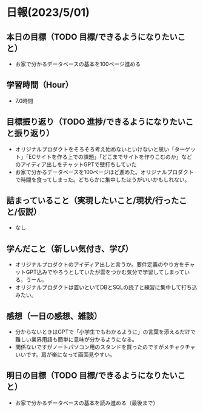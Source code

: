 # 日報(2023/5/01)

## 本日の目標（TODO 目標/できるようになりたいこと）

- お家で分かるデータベースの基本を100ページ進める

## 学習時間（Hour）
- 7.0時間

## 目標振り返り（TODO 進捗/できるようになりたいこと振り返り）

- オリジナルプロダクトをそろそろ考え始めないといけないと思い「ターゲット」「ECサイトを作る上での課題」「どこまでサイトを作りこむのか」などのアイディア出しをチャットGPTで壁打ちしていた
- お家で分かるデータベースを100ページほど進めた。オリジナルプロダクトで時間を食ってしまった。どちらかに集中したほうがいいかもしれない。

## 詰まっていること（実現したいこと/現状/行ったこと/仮説）

- なし


## 学んだこと（新しい気付き、学び）

- オリジナルプロダクトのアイディア出しと言うか。要件定義のやり方をチャットGPT込みでやろうとしていたが雲をつかむ気分で学習してしまっている。うーん。
- オリジナルプロダクトは置いといてDBとSQLの読了と練習に集中して打ち込みたい。

## 感想（一日の感想、雑談）

- 分からないときはGPTで「小学生でもわかるように」の言葉を添えるだけで難しい業界用語も簡単に意味が分かるようになる。
- 関係ないですがノートパソコン用のスタンドを買ったのですがメチャクチャいいです。肩が楽になって画面見やすい。

## 明日の目標（TODO 目標/できるようになりたいこと）

- お家で分かるデータベースの基本を読み進める（最後まで）